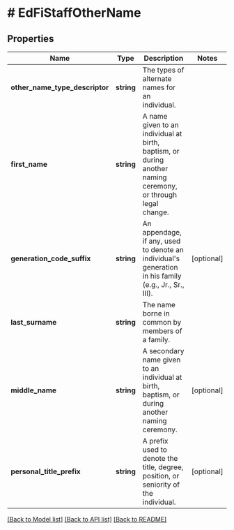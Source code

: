 # # EdFiStaffOtherName

## Properties

Name | Type | Description | Notes
------------ | ------------- | ------------- | -------------
**other_name_type_descriptor** | **string** | The types of alternate names for an individual. |
**first_name** | **string** | A name given to an individual at birth, baptism, or during another naming ceremony, or through legal change. |
**generation_code_suffix** | **string** | An appendage, if any, used to denote an individual&#39;s generation in his family (e.g., Jr., Sr., III). | [optional]
**last_surname** | **string** | The name borne in common by members of a family. |
**middle_name** | **string** | A secondary name given to an individual at birth, baptism, or during another naming ceremony. | [optional]
**personal_title_prefix** | **string** | A prefix used to denote the title, degree, position, or seniority of the individual. | [optional]

[[Back to Model list]](../../README.md#models) [[Back to API list]](../../README.md#endpoints) [[Back to README]](../../README.md)
